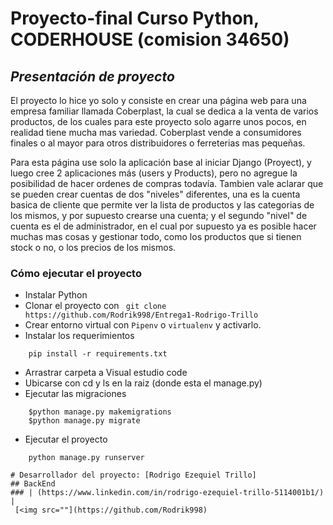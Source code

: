 # Proyecto-final Curso Python, CODERHOUSE (comision 34650)

## *Presentación de proyecto*

El proyecto lo hice yo solo y consiste en crear una página web para una empresa familiar llamada Coberplast, la cual se dedica a la venta de varios productos, de los cuales para este proyecto solo agarre unos pocos, en realidad tiene mucha mas variedad. Coberplast vende a consumidores finales o al mayor para otros distribuidores o ferreterias mas pequeñas.


Para esta página use solo la aplicación base al iniciar Django (Proyect), y luego cree 2 aplicaciones más (users y Products), pero no agregue la posibilidad de hacer ordenes de compras todavía. Tambien vale aclarar que se pueden crear cuentas de dos "niveles" diferentes, una es la cuenta basica de cliente que permite ver la lista de productos y las categorias de los mismos, y por supuesto crearse una cuenta; y el segundo "nivel" de cuenta es el de administrador, en el cual por supuesto ya es posible hacer muchas mas cosas y gestionar todo, como los productos que si tienen stock o no, o los precios de los mismos.


### Cómo ejecutar el proyecto
- Instalar Python
- Clonar el proyecto con ``` git clone https://github.com/Rodrik998/Entrega1-Rodrigo-Trillo```
- Crear entorno virtual con `Pipenv` o `virtualenv` y activarlo.
- Instalar los requerimientos
```
    pip install -r requirements.txt
```
- Arrastrar carpeta a Visual estudio code
- Ubicarse con cd y ls en la raiz (donde esta el manage.py)
- Ejecutar las migraciones
```
    $python manage.py makemigrations
    $python manage.py migrate
```
- Ejecutar el proyecto
```
    python manage.py runserver

# Desarrollador del proyecto: [Rodrigo Ezequiel Trillo]
## BackEnd
### | (https://www.linkedin.com/in/rodrigo-ezequiel-trillo-5114001b1/) | 
 [<img src=""](https://github.com/Rodrik998) 


